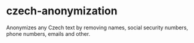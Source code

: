 # czech-anonymization
Anonymizes any Czech text by removing names, social security numbers, phone numbers, emails and other.
